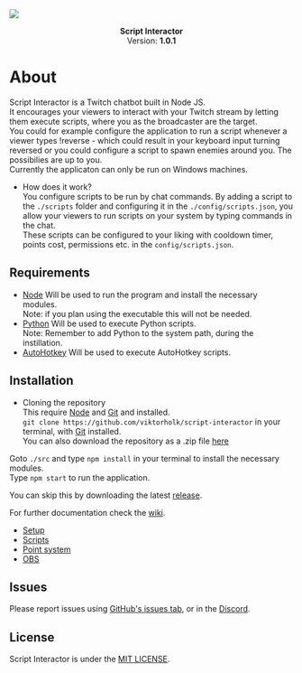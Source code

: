 
<img src="https://github.com/viktorholk/script-interactor/blob/main/docs/images/header.png?raw=true">
<p align="center">
    <b>Script Interactor</b>
    <br>
    Version: <b>1.0.1</b>
</p>

# About
Script Interactor is a Twitch chatbot built in Node JS.  
It encourages your viewers to interact with your Twitch stream by letting them execute scripts, where you as the broadcaster are the target.  
You could for example configure the application to run a script whenever a viewer types !reverse - which could result in your keyboard input turning reversed or you could configure a script to spawn enemies around you. The possibilies are up to you.  
Currently the applicaton can only be run on Windows machines.

* How does it work?  
You configure scripts to be run by chat commands. By adding a script to the ``./scripts`` folder and configuring it in the ``./config/scripts.json``, you allow your viewers to run scripts on your system by typing commands in the chat.  
These scripts can be configured to your liking with cooldown timer, points cost, permissions etc. in the ``config/scripts.json``.  

## Requirements
* [Node](https://nodejs.org/en/) Will be used to run the program and install the necessary modules.  
Note: if you plan using the executable this will not be needed.
* [Python](https://www.python.org/downloads/) Will be used to execute Python scripts.  
Note: Remember to add Python to the system path, during the instillation.
* [AutoHotkey](https://www.autohotkey.com/) Will be used to execute AutoHotkey scripts.

## Installation
* Cloning the repository  
This require [Node](https://nodejs.org/en/) and [Git](https://git-scm.com/downloads) and installed.  
`git clone https://github.com/viktorholk/script-interactor` in your terminal, with [Git](https://git-scm.com/downloads) installed.  
You can also download the repository as a .zip file [here](https://github.com/viktorholk/script-interactor/archive/refs/heads/main.zip)  

Goto `./src` and type `npm install` in your terminal to install the necessary modules.  
Type `npm start` to run the application.  

You can skip this by downloading the latest [release](https://github.com/viktorholk/script-interactor/releases).

For further documentation check the [wiki](https://github.com/viktorholk/script-interactor/wiki).
* [Setup](https://github.com/viktorholk/script-interactor/wiki/Setup)
* [Scripts](https://github.com/viktorholk/script-interactor/wiki/Scripts)
* [Point system](https://github.com/viktorholk/script-interactor/wiki/Points-System)
* [OBS](https://github.com/viktorholk/script-interactor/wiki/Setup#obs)
## Issues
Please report issues using [GitHub's issues tab](https://github.com/viktorholk/script-interactor/issues), or in the [Discord](https://discord.gg/VEDrsqCn2D).
## License
Script Interactor is under the [MIT LICENSE](LICENSE).
